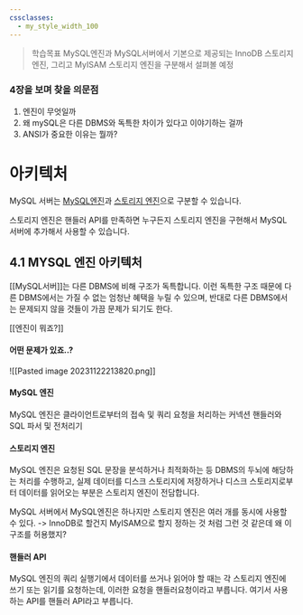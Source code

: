 ```yaml
---
cssclasses:
  - my_style_width_100
---
```


> 학습목표
> MySQL엔진과 MySQL서버에서 기본으로 제공되는 InnoDB 스토리지 엔진, 그리고 MyISAM 스토리지 엔진을 구분해서 설펴볼 예정



### 4장을 보며 찾을 의문점
1. 엔진이 무엇일까
2. 왜 mySQL은 다른 DBMS와 독특한 차이가 있다고 이야기하는 걸까
3. ANSI가 중요한 이유는 뭘까?


# 아키텍처

MySQL 서버는 <u>MySQL엔진</u>과 <u>스토리지 엔진</u>으로 구분할 수 있습니다.

스토리지 엔진은 핸들러 API를 만족하면 누구든지 스토리지 엔진을 구현해서 MySQL 서버에 추가해서 사용할 수 있습니다.



## 4.1 MYSQL 엔진 아키텍처

[[MySQL서버]]는 다른 DBMS에 비해 구조가 독특합니다. 이런 독특한 구조 때문에 다른 DBMS에서는 가질 수 없는 엄청난 혜택을 누릴 수 있으며, 반대로 다른 DBMS에서는 문제되지 않을 것들이 가끔 문제가 되기도 한다.

[[엔진이 뭐죠?]]

#### 어떤 문제가 있죠..?
![[Pasted image 20231122213820.png]]



#### MySQL 엔진
MySQL 엔진은 클라이언트로부터의 접속 및 쿼리 요청을 처리하는 커넥션 핸들러와 SQL 파서 및 전처리기 

#### 스토리지 엔진
MySQL 엔진은 요청된 SQL 문장을 분석하거나 최적화하는 등 DBMS의 두뇌에 해당하는 처리를 수행하고, 실제 데이터를 디스크 스토리지에 저장하거나 디스크 스토리지로부터 데이터를 읽어오는 부분은 스토리지 엔진이 전담합니다.


MySQL 서버에서 MySQL엔진은 하나지만 스토리지 엔진은 여러 개를 동시에 사용할 수 있다.
-> InnoDB로 할건지 MyISAM으로 할지 정하는 것 처럼 그런 것 같은데 왜 이 구조를 허용했지?

#### 핸들러 API
MySQL 엔진의 쿼리 실행기에서 데이터를 쓰거나 읽어야 할 때는 각 스토리지 엔진에 쓰기 또는 읽기를 요청하는데, 이러한 요청을 핸들러요청이라고 부릅니다.
여기서 사용하는 API를 핸들러 API라고 부릅니다. 
